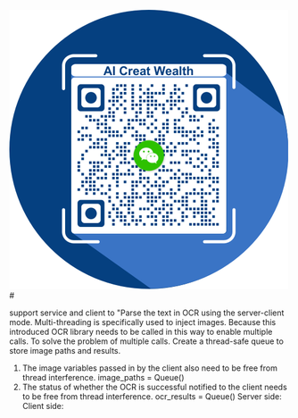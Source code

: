 
![image](pic/5.png) # 

support service and client to "Parse the text in OCR using the server-client mode.
Multi-threading is specifically used to inject images. Because this introduced OCR library needs to be called in this way to enable multiple calls.
To solve the problem of multiple calls. Create a thread-safe queue to store image paths and results.
1. The image variables passed in by the client also need to be free from thread interference. image_paths = Queue()
2. The status of whether the OCR is successful notified to the client needs to be free from thread interference. ocr_results = Queue()
Server side:
Client side:




 
